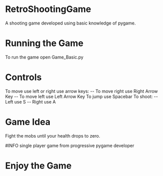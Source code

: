 # RetroShootingGame
A shooting game developed using basic knowledge of pygame.

# Running the Game
To run the game open Game_Basic.py 

# Controls
To move use left or right use arrow keys:
 -- To move right use Right Arrow Key
 -- To move left use Left Arrow Key
To jump use Spacebar
To shoot:
 -- Left use S
 -- Right use A
 
# Game Idea
Fight the mobs until your health drops to zero.

#INFO
single player game
from progressive pygame developer

# Enjoy the Game


